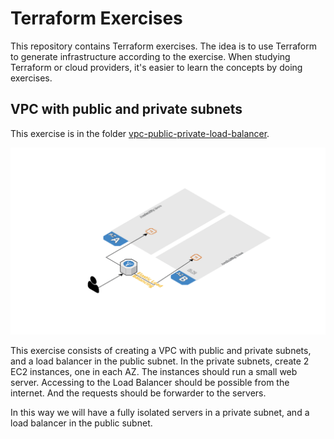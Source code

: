 # Terraform Exercises
This repository contains Terraform exercises. The idea is to use Terraform to generate infrastructure according to the exercise. When studying Terraform or cloud providers,
it's easier to learn the concepts by doing exercises.

## VPC with public and private subnets

This exercise is in the folder [vpc-public-private-load-balancer](./vpc-public-private-load-balancer/).

![Exercise diagram](./vpc-public-private-load-balancer/exercise-web-architecture.png)

This exercise consists of creating a VPC with public and private subnets, and a load balancer in the public subnet.
In the private subnets, create 2 EC2 instances, one in each AZ. The instances should run a small web server.
Accessing to the Load Balancer should be possible from the internet. And the requests should be forwarder to the servers.

In this way we will have a fully isolated servers in a private subnet, and a load balancer in the public subnet.